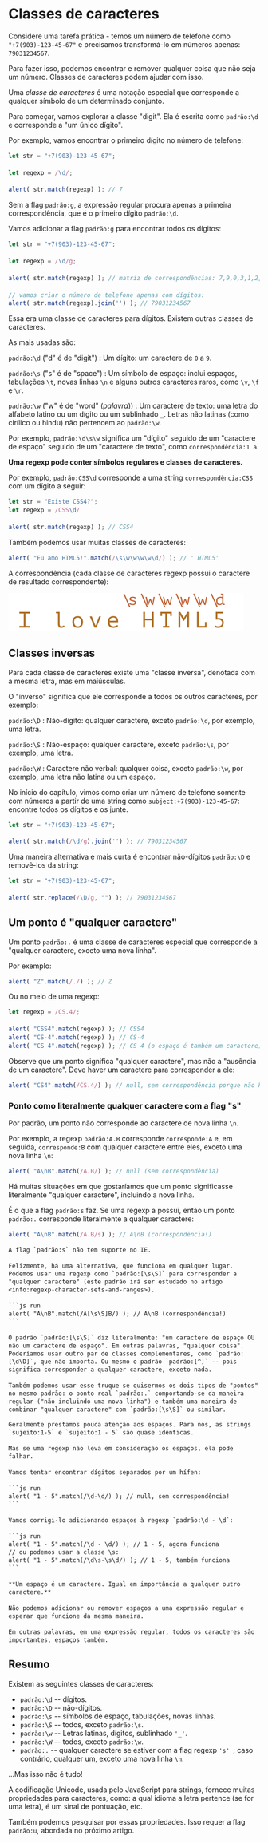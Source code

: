 # Classes de caracteres

Considere uma tarefa prática - temos um número de telefone como `"+7(903)-123-45-67"` e precisamos transformá-lo em números apenas: `79031234567`.

Para fazer isso, podemos encontrar e remover qualquer coisa que não seja um número. Classes de caracteres podem ajudar com isso.

Uma *classe de caracteres* é uma notação especial que corresponde a qualquer símbolo de um determinado conjunto.

Para começar, vamos explorar a classe "digit". Ela é escrita como `padrão:\d` e corresponde a "um único dígito".

Por exemplo, vamos encontrar o primeiro dígito no número de telefone:

```js run
let str = "+7(903)-123-45-67";

let regexp = /\d/;

alert( str.match(regexp) ); // 7
```

Sem a flag `padrão:g`, a expressão regular procura apenas a primeira correspondência, que é o primeiro dígito `padrão:\d`.

Vamos adicionar a flag `padrão:g` para encontrar todos os dígitos:

```js run
let str = "+7(903)-123-45-67";

let regexp = /\d/g;

alert( str.match(regexp) ); // matriz de correspondências: 7,9,0,3,1,2,3,4,5,6,7

// vamos criar o número de telefone apenas com dígitos:
alert( str.match(regexp).join('') ); // 79031234567
```

Essa era uma classe de caracteres para dígitos. Existem outras classes de caracteres.

As mais usadas são:

`padrão:\d` ("d" é de "digit")
: Um dígito: um caractere de `0` a `9`.

`padrão:\s` ("s" é de "space")
: Um símbolo de espaço: inclui espaços, tabulações `\t`, novas linhas `\n` e alguns outros caracteres raros, como `\v`, `\f` e `\r`.

`padrão:\w` ("w" é de "word" (*palavra*))
: Um caractere de texto: uma letra do alfabeto latino ou um dígito ou um sublinhado `_`. Letras não latinas (como cirílico ou hindu) não pertencem ao `padrão:\w`.

Por exemplo, `padrão:\d\s\w` significa um "dígito" seguido de um "caractere de espaço" seguido de um "caractere de texto", como `correspondência:1 a`.

**Uma regexp pode conter símbolos regulares e classes de caracteres.**

Por exemplo, `padrão:CSS\d` corresponde a uma string `correspondência:CSS` com um dígito a seguir:

```js run
let str = "Existe CSS4?";
let regexp = /CSS\d/

alert( str.match(regexp) ); // CSS4
```

Também podemos usar muitas classes de caracteres:

```js run
alert( "Eu amo HTML5!".match(/\s\w\w\w\w\d/) ); // ' HTML5'
```

A correspondência (cada classe de caracteres regexp possui o caractere de resultado correspondente):

![](love-html5-classes.svg)

## Classes inversas

Para cada classe de caracteres existe uma "classe inversa", denotada com a mesma letra, mas em maiúsculas.

O "inverso" significa que ele corresponde a todos os outros caracteres, por exemplo:

`padrão:\D`
: Não-dígito: qualquer caractere, exceto `padrão:\d`, por exemplo, uma letra.

`padrão:\S`
: Não-espaço: qualquer caractere, exceto `padrão:\s`, por exemplo, uma letra.

`padrão:\W`
: Caractere não verbal: qualquer coisa, exceto `padrão:\w`, por exemplo, uma letra não latina ou um espaço.

No início do capítulo, vimos como criar um número de telefone somente com números a partir de uma string como `subject:+7(903)-123-45-67`: encontre todos os dígitos e os junte.

```js run
let str = "+7(903)-123-45-67";

alert( str.match(/\d/g).join('') ); // 79031234567
```

Uma maneira alternativa e mais curta é encontrar não-dígitos `padrão:\D` e removê-los da string:

```js run
let str = "+7(903)-123-45-67";

alert( str.replace(/\D/g, "") ); // 79031234567
```

## Um ponto é "qualquer caractere"

Um ponto `padrão:.` é uma classe de caracteres especial que corresponde a "qualquer caractere, exceto uma nova linha".

Por exemplo:

```js run
alert( "Z".match(/./) ); // Z
```

Ou no meio de uma regexp:

```js run
let regexp = /CS.4/;

alert( "CSS4".match(regexp) ); // CSS4
alert( "CS-4".match(regexp) ); // CS-4
alert( "CS 4".match(regexp) ); // CS 4 (o espaço é também um caractere)
```

Observe que um ponto significa "qualquer caractere", mas não a "ausência de um caractere". Deve haver um caractere para corresponder a ele:

```js run
alert( "CS4".match(/CS.4/) ); // null, sem correspondência porque não há caractere para o ponto
```

### Ponto como literalmente qualquer caractere com a flag "s"

Por padrão, um ponto não corresponde ao caractere de nova linha `\n`.

Por exemplo, a regexp `padrão:A.B` corresponde `corresponde:A` e, em seguida, `corresponde:B` com qualquer caractere entre eles, exceto uma nova linha `\n`:

```js run
alert( "A\nB".match(/A.B/) ); // null (sem correspondência)
```

Há muitas situações em que gostaríamos que um ponto significasse literalmente "qualquer caractere", incluindo a nova linha.

É o que a flag `padrão:s` faz. Se uma regexp a possui, então um ponto `padrão:.` corresponde literalmente a qualquer caractere:

```js run
alert( "A\nB".match(/A.B/s) ); // A\nB (correspondência!)
```

````warn header="Não suportado no IE"
A flag `padrão:s` não tem suporte no IE.

Felizmente, há uma alternativa, que funciona em qualquer lugar. Podemos usar uma regexp como `padrão:[\s\S]` para corresponder a "qualquer caractere" (este padrão irá ser estudado no artigo <info:regexp-character-sets-and-ranges>).

```js run
alert( "A\nB".match(/A[\s\S]B/) ); // A\nB (correspondência!)
```

O padrão `padrão:[\s\S]` diz literalmente: "um caractere de espaço OU não um caractere de espaço". Em outras palavras, "qualquer coisa". Poderíamos usar outro par de classes complementares, como `padrão:[\d\D]`, que não importa. Ou mesmo o padrão `padrão:[^]` -- pois significa corresponder a qualquer caractere, exceto nada.

Também podemos usar esse truque se quisermos os dois tipos de "pontos" no mesmo padrão: o ponto real `padrão:.` comportando-se da maneira regular ("não incluindo uma nova linha") e também uma maneira de combinar "qualquer caractere" com `padrão:[\s\S]` ou similar.
````

````warn header="Preste atenção aos espaços"
Geralmente prestamos pouca atenção aos espaços. Para nós, as strings `sujeito:1-5` e `sujeito:1 - 5` são quase idênticas.

Mas se uma regexp não leva em consideração os espaços, ela pode falhar.

Vamos tentar encontrar dígitos separados por um hífen:

```js run
alert( "1 - 5".match(/\d-\d/) ); // null, sem correspondência!
```

Vamos corrigi-lo adicionando espaços à regexp `padrão:\d - \d`:

```js run
alert( "1 - 5".match(/\d - \d/) ); // 1 - 5, agora funciona
// ou podemos usar a classe \s:
alert( "1 - 5".match(/\d\s-\s\d/) ); // 1 - 5, também funciona
```

**Um espaço é um caractere. Igual em importância a qualquer outro caractere.**

Não podemos adicionar ou remover espaços a uma expressão regular e esperar que funcione da mesma maneira.

Em outras palavras, em uma expressão regular, todos os caracteres são importantes, espaços também.
````

## Resumo

Existem as seguintes classes de caracteres:

- `padrão:\d` -- dígitos.
- `padrão:\D` -- não-dígitos.
- `padrão:\s` -- símbolos de espaço, tabulações, novas linhas.
- `padrão:\S` -- todos, exceto `padrão:\s`.
- `padrão:\w` -- Letras latinas, dígitos, sublinhado `'_'`.
- `padrão:\W` -- todos, exceto `padrão:\w`.
- `padrão:.` -- qualquer caractere se estiver com a flag regexp `'s' `; caso contrário, qualquer um, exceto uma nova linha `\n`.

...Mas isso não é tudo!

A codificação Unicode, usada pelo JavaScript para strings, fornece muitas propriedades para caracteres, como: a qual idioma a letra pertence (se for uma letra), é um sinal de pontuação, etc.

Também podemos pesquisar por essas propriedades. Isso requer a flag `padrão:u`, abordada no próximo artigo.
